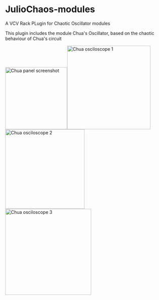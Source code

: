 # JulioChaos-modules
A VCV Rack PLugin for Chaotic Oscillator modules

This plugin includes the module Chua's Oscillator, based on the chaotic behaviour of Chua's circuit

<img width="196" alt="Chua panel screenshot" src="https://github.com/user-attachments/assets/7073683f-dac3-4c9d-9254-928a8755642f" /><img width="264" alt="Chua osciloscope 1" src="https://github.com/user-attachments/assets/605b9070-16a8-4cb6-9c8b-9cc936b8abab" />
<img width="251" alt="Chua osciloscope 2" src="https://github.com/user-attachments/assets/68e8f63a-ef84-4678-a8f0-923f4d5ffdfc" />
<img width="272" alt="Chua osciloscope 3" src="https://github.com/user-attachments/assets/7d3d71d9-3ae8-4af6-90a9-913dfb1e922a" />
